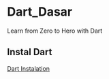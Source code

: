 # Dart_Dasar
Learn from Zero to Hero with Dart

## Instal Dart
[Dart Instalation](https://dart.dev/get-dart)
 
